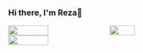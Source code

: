 ### Hi there, I'm Reza👋



<div style="display: flex; flex-direction: row;">
 <img class="img"  align ="left" width = "40%" src="https://github-readme-stats.vercel.app/api?username=Rezaeskandar&show_icons=true&theme=radical" />
 <img class="img"  align ="left" width = "32%" src="https://github-readme-stats.vercel.app/api/top-langs/?username=Rezaeskandar&theme=radical&layout=compact" />
 
</div>
<div style="display: flex; flex-direction: row;">
 <img align ="left" width="40%"  src="https://github-readme-streak-stats.herokuapp.com?user=Rezaeskandar&theme=tokyonight&hide_border=true" />
 </div>
